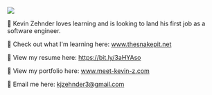 ![](https://komarev.com/ghpvc/?username=k-zehnder)

🚩 Kevin Zehnder loves learning and is looking to land his first job as a software engineer.

🔎 Check out what I'm learning here: www.thesnakepit.net

📶 View my resume here: https://bit.ly/3aHYAso

👀 View my portfolio here: www.meet-kevin-z.com

📝 Email me here: kjzehnder3@gmail.com


